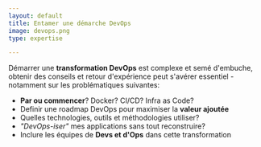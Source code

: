 ```yaml
---
layout: default
title: Entamer une démarche DevOps
image: devops.png
type: expertise

---
```


Démarrer une **transformation DevOps** est complexe et semé d'embuche, obtenir des conseils et retour d'expérience peut s'avérer essentiel - notamment sur les problématiques suivantes:

- **Par ou commencer**? Docker? CI/CD? Infra as Code?
- Definir une roadmap DevOps pour maximiser la **valeur ajoutée**
- Quelles technologies, outils et méthodologies utiliser?
- _"DevOps-iser"_ mes applications sans tout reconstruire?
- Inclure les équipes de **Devs et d'Ops** dans cette transformation